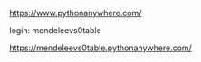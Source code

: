 https://www.pythonanywhere.com/

login: mendeleevs0table

https://mendeleevs0table.pythonanywhere.com/
